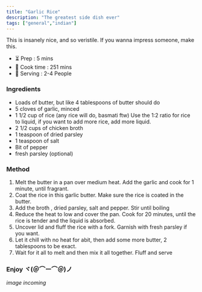 ```yaml
---
title: "Garlic Rice"
description: "The greatest side dish ever"
tags: ["general","indian"]
---
```


This is insanely nice, and so veristile.
If you wanna impress someone, make this.

- ⏳ Prep : 5 mins
- 🍳 Cook time : 251 mins
- 🍲 Serving : 2-4 People

### Ingredients

- Loads of butter, but like 4 tablespoons of butter should do
- 5 cloves of garlic, minced
- 1 1/2 cup of rice (any rice will do, basmati ftw) Use the 1:2 ratio for rice to liquid, if you want to add more rice, add more liquid.
- 2 1/2 cups of chicken broth 
- 1 teaspoon of dried parsley
- 1 teaspoon of salt
- Bit of pepper
- fresh parsley (optional)

### Method

1. Melt the butter in a pan over medium heat. Add the garlic and cook for 1 minute, until fragrant.
2. Coat the rice in this garlic butter. Make sure the rice is coated in the butter.
3. Add the broth , dried parsley, salt and pepper. Stir until boiling
4. Reduce the heat to low and cover the pan. Cook for 20 minutes, until the rice is tender and the liquid is absorbed.
5. Uncover lid and fluff the rice with a fork. Garnish with fresh parsley if you want.
6. Let it chill with no heat for abit, then add some more butter, 2 tablespoons to be exact. 
7. Wait for it all to melt and then mix it all together. Fluff and serve


<h3> Enjoy ヾ(＠⌒ー⌒＠)ノ</h3>

<i> image incoming </i>